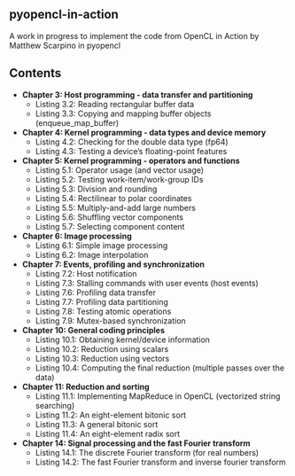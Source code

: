 ## pyopencl-in-action
A work in progress to implement the code from OpenCL in Action by Matthew Scarpino in pyopencl

## Contents

* **Chapter 3: Host programming - data transfer and partitioning**
  * Listing 3.2: Reading rectangular buffer data
  * Listing 3.3: Copying and mapping buffer objects (enqueue_map_buffer)
* **Chapter 4: Kernel programming - data types and device memory**
  * Listing 4.2: Checking for the double data type (fp64)
  * Listing 4.3: Testing a device’s floating-point features
* **Chapter 5: Kernel programming - operators and functions**
  * Listing 5.1: Operator usage (and vector usage)
  * Listing 5.2: Testing work-item/work-group IDs
  * Listing 5.3: Division and rounding
  * Listing 5.4: Rectilinear to polar coordinates
  * Listing 5.5: Multiply-and-add large numbers
  * Listing 5.6: Shuffling vector components
  * Listing 5.7: Selecting component content
* **Chapter 6: Image processing**
  * Listing 6.1: Simple image processing
  * Listing 6.2: Image interpolation
* **Chapter 7: Events, profiling and synchronization**
  * Listing 7.2: Host notification
  * Listing 7.3: Stalling commands with user events (host events)
  * Listing 7.6: Profiling data transfer
  * Listing 7.7: Profiling data partitioning
  * Listing 7.8: Testing atomic operations
  * Listing 7.9: Mutex-based synchronization
* **Chapter 10: General coding principles**
  * Listing 10.1: Obtaining kernel/device information
  * Listing 10.2: Reduction using scalars
  * Listing 10.3: Reduction using vectors
  * Listing 10.4: Computing the final reduction (multiple passes over the data)
* **Chapter 11: Reduction and sorting**
  * Listing 11.1: Implementing MapReduce in OpenCL (vectorized string searching)
  * Listing 11.2: An eight-element bitonic sort
  * Listing 11.3: A general bitonic sort
  * Listing 11.4: An eight-element radix sort
* **Chapter 14: Signal processing and the fast Fourier transform**
  * Listing 14.1: The discrete Fourier transform (for real numbers)
  * Listing 14.2: The fast Fourier transform and inverse fourier transform
